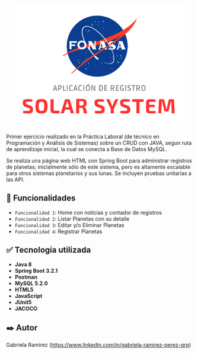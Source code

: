<p align="center">
<img src="web/assets/img/logoFonasaGitHub.PNG">
</p>
Primer ejercicio realizado en la Práctica Laboral (de técnico en Programación y Análisis de Sistemas) sobre un CRUD con JAVA, segun ruta de aprendizaje inicial, la cual se conecta a Base de Datos MySQL.

Se realiza una página web HTML con Spring Boot para administrar registros de planetas; inicialmente sólo de este sistema, pero es altamente escalable para otros sistemas planetarios y sus lunas. 
Se incluyen pruebas unitarias a las API.


## :hammer: Funcionalidades

- `Funcionalidad 1`: Home con noticias y contador de registros
- `Funcionalidad 2`: Listar Planetas con su detalle
- `Funcionalidad 3`: Editar y/o Eliminar Planetas
- `Funcionalidad 4`: Registrar Planetas

## :white_check_mark: Tecnología utilizada

* **Java 8**
* **Spring Boot 3.2.1**
* **Postman**
* **MySQL 5.2.0**
* **HTML5**
* **JavaScript**
* **JUnit5**
* **JACOCO**

## ✒️ Autor
Gabriela Ramírez
(https://www.linkedin.com/in/gabriela-ramirez-perez-grp)
